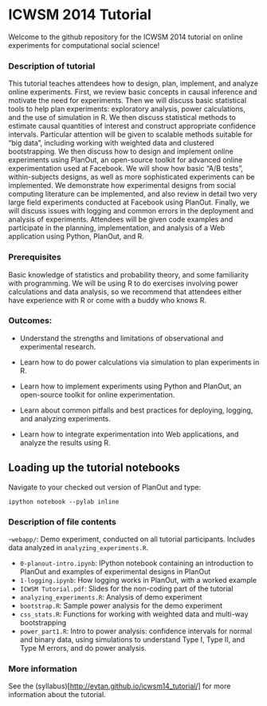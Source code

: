 ICWSM 2014 Tutorial
=================

Welcome to the github repository for the ICWSM 2014 tutorial on online experiments for computational social science!



### Description of tutorial
This tutorial teaches attendees how to design, plan, implement, and analyze online experiments. First, we review basic concepts in causal inference and motivate the need for experiments. Then we will discuss basic statistical tools to help plan experiments: exploratory analysis, power calculations, and the use of simulation in R. We then discuss statistical methods to estimate causal quantities of interest and construct appropriate confidence intervals. Particular attention will be given to scalable methods suitable for “big data”, including working with weighted data and clustered bootstrapping. We then discuss how to design and implement online experiments using PlanOut, an open-source toolkit for advanced online experimentation used at Facebook. We will show how basic “A/B tests”, within-subjects designs, as well as more sophisticated experiments can be implemented. We demonstrate how experimental designs from social computing literature can be implemented, and also review in detail two very large field experiments conducted at Facebook using PlanOut. Finally, we will discuss issues with logging and common errors in the deployment and analysis of experiments. Attendees will be given code examples and participate in the planning, implementation, and analysis of a Web application using Python, PlanOut, and R.

### Prerequisites
Basic knowledge of statistics and probability theory, and some familiarity with programming. We will be using R to do exercises involving power calculations and data analysis, so we recommend that attendees either have experience with R or come with a buddy who knows R.

### Outcomes:
- Understand the strengths and limitations of observational and experimental research.

- Learn how to do power calculations via simulation to plan experiments in R.

- Learn how to implement experiments using Python and PlanOut, an open-source toolkit for online experimentation.

- Learn about common pitfalls and best practices for deploying, logging, and analyzing experiments.

- Learn how to integrate experimentation into Web applications, and analyze the results using R.

## Loading up the tutorial notebooks
Navigate to your checked out version of PlanOut and type:

```
ipython notebook --pylab inline
```

### Description of file contents
-`webapp/`: Demo experiment, conducted on all tutorial participants. Includes data analyzed in `analyzing_experiments.R`.
- `0-planout-intro.ipynb`: IPython notebook containing an introduction to PlanOut and examples of experimental designs in PlanOut
- `1-logging.ipynb`: How logging works in PlanOut, with a worked example
- `ICWSM Tutorial.pdf`: Slides for the non-coding part of the tutorial
- `analyzing_experiments.R`: Analysis of demo experiment
- `bootstrap.R`: Sample power analysis for the demo experiment
- `css_stats.R`: Functions for working with weighted data and multi-way bootstrapping
- `power_part1.R`: Intro to power analysis: confidence intervals for normal and binary data, using simulations to understand Type I, Type II, and Type M errors, and do power analysis.

### More information
See the (syllabus)[http://eytan.github.io/icwsm14_tutorial/] for more information about the tutorial.

